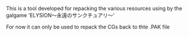 This is a tool developed for repacking the various resources using by the galgame 'ELYSION～永遠のサンクチュアリ～'

For now it can only be used to repack the CGs back to thte .PAK file
